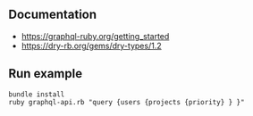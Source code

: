 ## Documentation

- https://graphql-ruby.org/getting_started
- https://dry-rb.org/gems/dry-types/1.2

## Run example

```
bundle install
ruby graphql-api.rb "query {users {projects {priority} } }"
```
